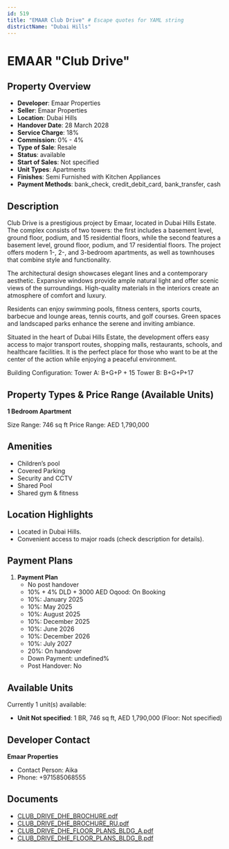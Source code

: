 ```yaml
---
id: 519
title: "EMAAR Club Drive" # Escape quotes for YAML string
districtName: "Dubai Hills"
---
```


# EMAAR "Club Drive"

## Property Overview
- **Developer**: Emaar Properties
- **Seller**: Emaar Properties
- **Location**: Dubai Hills
- **Handover Date**: 28 March 2028
- **Service Charge**: 18%
- **Commission**: 0% - 4%
- **Type of Sale**: Resale
- **Status**: available
- **Start of Sales**: Not specified
- **Unit Types**: Apartments
- **Finishes**: Semi Furnished with Kitchen Appliances
- **Payment Methods**: bank_check, credit_debit_card, bank_transfer, cash

## Description
Club Drive is a prestigious project by Emaar, located in Dubai Hills Estate. The complex consists of two towers: the first includes a basement level, ground floor, podium, and 15 residential floors, while the second features a basement level, ground floor, podium, and 17 residential floors. The project offers modern 1-, 2-, and 3-bedroom apartments, as well as townhouses that combine style and functionality.

The architectural design showcases elegant lines and a contemporary aesthetic. Expansive windows provide ample natural light and offer scenic views of the surroundings. High-quality materials in the interiors create an atmosphere of comfort and luxury.

Residents can enjoy swimming pools, fitness centers, sports courts, barbecue and lounge areas, tennis courts, and golf courses. Green spaces and landscaped parks enhance the serene and inviting ambiance.

Situated in the heart of Dubai Hills Estate, the development offers easy access to major transport routes, shopping malls, restaurants, schools, and healthcare facilities. It is the perfect place for those who want to be at the center of the action while enjoying a peaceful environment.

Building Configuration: Tower A: B+G+P + 15 Tower B: B+G+P+17

## Property Types & Price Range (Available Units)
**1 Bedroom Apartment**

Size Range: 746 sq ft
Price Range: AED 1,790,000

## Amenities
- Children’s pool
- Covered Parking
- Security and CCTV
- Shared Pool
- Shared gym & fitness

## Location Highlights
- Located in Dubai Hills.
- Convenient access to major roads (check description for details).

## Payment Plans
1. **Payment Plan**
   - No post handover
   - 10% + 4% DLD + 3000 AED Oqood: On Booking
   - 10%: January 2025
   - 10%: May 2025
   - 10%: August 2025
   - 10%: December 2025
   - 10%: June 2026
   - 10%: December 2026
   - 10%: July 2027
   - 20%: On handover
   - Down Payment: undefined%
   - Post Handover: No

## Available Units
Currently 1 unit(s) available:
- **Unit Not specified**: 1 BR, 746 sq ft, AED 1,790,000 (Floor: Not specified)

## Developer Contact
**Emaar Properties**
- Contact Person: Aika
- Phone: +971585068555

## Documents
- [CLUB_DRIVE_DHE_BROCHURE.pdf](https://cdn.geniemap.net/2023/12/08/m1MvXTlFsiXc4b6v8MzFArgWGvvqI7mwnFjWqeIm.pdf)
- [CLUB_DRIVE_DHE_BROCHURE_RU.pdf](https://cdn.geniemap.net/2023/12/08/D73EEAAzPcqOAyjUMgIQ0X19h2Bb1Q2BBoKLvB2X.pdf)
- [CLUB_DRIVE_DHE_FLOOR_PLANS_BLDG_A.pdf](https://cdn.geniemap.net/2023/12/08/45Au20MYGR2bap25UxBYvGJVBvnwx27jXms99ApH.pdf)
- [CLUB_DRIVE_DHE_FLOOR_PLANS_BLDG_B.pdf](https://cdn.geniemap.net/2023/12/08/3KcqVaKbFy1pbxNemxsafpScdLgm5QilGrkfmZE7.pdf)
